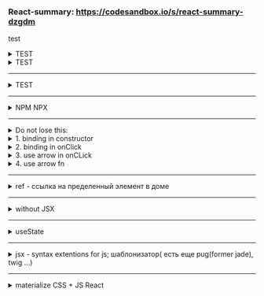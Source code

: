 ### React-summary: https://codesandbox.io/s/react-summary-dzgdm
test
<details>
  <summary>TEST</summary>
  <p>

    TEST

  </p>
</details>

<details>
  <summary>TEST</summary>
  <p>

    TEST

  </p>
</details>

<hr/>

<details>
  <summary>TEST</summary>
  <p>

    TEST

  </p>
</details>

<hr/>

<details>
  <summary>NPM NPX</summary>
  <p>
    
  npx create-react-app project_name (new dir) <br />
  npx create-react-app .project_name <br />
  npm start <br />
  npm run build <br />
    
  https://codesandbox.io/s/react-quick-start-p7m0g <br />
  </p>
</details>

<hr /> 

<details>
  <summary>Do not lose this:</summary>
  <p>
    
    import React from "react";

    export class HomeClass extends React.Component {
      state = { counter: 0 };
      // or
      // constructor(props) {
      //   super(props);
      //   this.state = {
      //     counter: 0
      //   };
      //   this.counterHandler = this.counterHandler.bind(this) // *1
      // }

      counterHandler(vector) {
        this.setState({
          counter: this.state.counter + 1
        });

        // to add 3 to counter at once
        this.setState(
          (prevState) => {
            return { counter: prevState.counter + 1 };
          },
          () => {
            console.log("cb counter 1");
          }
        );
    
        // short -v (without return)
        this.setState(
          (prevState) => ({ counter: prevState.counter + 1 }),
          () => {
            console.log("cb counter 2");
          }
        );
        this.setState(
          (prevState) => ({ counter: prevState.counter + 1 }),
          () => {
            console.log("cb counter 3");
          }
        );
      }
      render() {
        return (
          <div className="Home">
            <h1
              data-name="dataHome"
              onClick={(e) => console.log(e.target.dataset.name)}
            >
              HomeClass
            </h1>
            <p>{this.state.counter}</p>
            
            <button onClick={this.counterHandler.bind(this)}>Add</button>
            {/*  or  */}
            <button onClick={() => this.counterHandler}>Add</button>
          </div>
        );
      }
    }

    
  </p>
</details>

<details>
  <summary>1. binding in constructor </summary>
  <p>
    
    constructor(props) {
      super(props);
      this.state = {
        counter: 0
      };
      this.counterHandler = this.counterHandler.bind(this) // *1
    }
    
  </p>
</details>

<details>
  <summary>2. binding in onClick </summary>
  <p>
    
    <button onClick={this.counterHandler.bind(this)}>Add</button>
    
  </p>
</details>

<details>
  <summary>3. use arrow in onCLick</summary>
  <p>
    
    <button onClick={() => this.counterHandler()}>Add</button>
    
  </p>
</details>

<details>
  <summary>4. use arrow fn</summary>
  <p>
    
    const = counterHandler = () => {
      this.setState({
        counter: this.state.counter + 1
      });
    }
  </p>
</details>

<hr/>

<details>
  <summary>ref - ссылка на пределенный элемент в доме</summary>
  <p>
    
    export class FormClassPage extends React.Component {
      constructor(props) {
        super(props)
        this.state = {
          firstName: "",
          ...
        };
        this.emailRef = React.createRef()  // for focus()

        this.cardRef = React.createRef() // uncontrollable input
        this.telRef = React.createRef()// uncontrollable input
      }
      handleInputs = (event) => {
        this.setState({
          [event.target.name]: event.target.value
        }, () => {
          if (this.state.firstName.length === 16) { // for bank card
            this.emailRef.current.focus()
          }
        });
      };

      render() {
        return (
           <div>
              <input
                name={"firstName"}
                placeholder={"first name"}
                type="text"
                value={this.state.firstName}
                onChange={this.handleInputs}
              />
              <br />
              <input
                name={"email"}
                placeholder={"email"}
                type="email"
                value={this.state.email}
                onChange={this.handleInputs}
                ref={this.emailRef}
              />
            </div>
            <hr />
            <form onSubmit={this.formCardSubmit}>
              <input
                name={"card"}
                placeholder={"card"}
                type="text"
                ref={this.cardRef}
              />
              <input
                name={"tel"}
                placeholder={"tel"}
                type="tel"
                ref={this.telRef}
              />
              <button>Send</button>
            </form >
          </div>
        );
      }
      // --------------
      formCardSubmit = (e) => {
        console.log(this.cardRef.current)
        e.preventDefault()
        if (this.cardRef.current.value.length < 16) {
          alert('this.cardRef.current.value.length < 16')
          return
        }
        if (this.telRef.current.value.length < 11) {
          alert('this.telRef.current.value.length < 11')
          return
        }
        this.cardRef.current.value = ''
        this.telRef.current.value = ''
        alert('data sent')
      }
    }
       
  </p>
</details>

<hr/>

<details>
  <summary>without JSX</summary>
  <p>

    ReactDOM.render(
      React.createElement('div', {className:'App', sex:'sex'}, [
        React.createElement('h1', null, 'App'),
        React.createElement('p', null, '2010')
      ]),
      document.getElementById('root')
    );
    
  </p>
</details>

<hr/>

<details>
  <summary>useState</summary>
  <p>
    
    export const App = props => {
      const [count, setCount] = useState(0)      
      const add = () => {
    
      }
      return (
        <div >
        
        </div>
      )
    }
      
    
  </p>
</details>

<hr/>

<details>
  <summary>jsx - syntax extentions for js; шаблонизатор( есть еще pug(former jade), twig ...)</summary>
  <p>
    
  inside {}: <br />
  not permitted instructions: if ,switch, for,while <br />
  permitted expression: fn(), exp ? [ifTrue] : [ifFalse] 
    
  </p>
</details>

<hr/>

<details>
  <summary>materialize CSS + JS React</summary>
  <p>
    
    https://stackoverflow.com/a/52548650
    npm install materialize-css@next
    
    <link href="https://fonts.googleapis.com/icon?family=Material+Icons" rel="stylesheet">

    index.js:
      import "materialize-css/dist/css/materialize.min.css";
      import "materialize-css/dist/js/materialize.min.js";
    Layout.jsx
     import M from "materialize-css/dist/js/materialize.min.js";
    
      export const Layout = (props) => {
         useEffect(() => {
           let elems = document.querySelectorAll('.dropdown-trigger');
           M.Dropdown.init(elems, { inDuration: 300, outDuration: 225 });
         }, [])  
        return (
          <div className="Layout">
            <ul id="dropdown1" className="dropdown-content" ref={dropdownRef}>
              <li>
                <NavLink to="/usestate">
                  usestate
                </NavLink>
              </li>
            </ul>
            <nav>
              <div className="nav-wrapper">
                <a href="#!" className="brand-logo">Logo</a>
                <ul className="right hide-on-med-and-down">
                  <li>
                    <NavLink to="/">Home</NavLink>
                  </li>
                  <li>
                    <NavLink to="/about">About</NavLink>
                  </li>
                  </li>
                  <li><a className="dropdown-trigger" href="#!" data-target="dropdown1">Hooks<i className="material-icons right">arrow_drop_down</i></a></li>
                </ul>
              </div>
            </nav>
          </div>
        )
      }
  </p>
</details>

